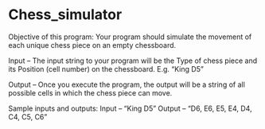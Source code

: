 # Chess_simulator


Objective of this program:
Your program should simulate the movement of each unique chess piece on an empty chessboard.

Input – The input string to your program will be the Type of chess piece and its Position (cell number) on the chessboard. 
E.g. “King D5”

Output – Once you execute the program, the output will be a string of all possible cells in which the chess piece can move.

Sample inputs and outputs:
Input – “King D5”
Output – “D6, E6, E5, E4, D4, C4, C5, C6”
